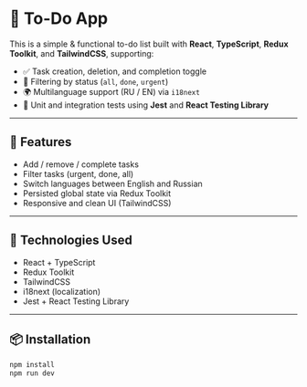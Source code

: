 # 📝 To-Do App

This is a simple & functional to-do list built with **React**, **TypeScript**, **Redux Toolkit**, and **TailwindCSS**, supporting:

- ✅ Task creation, deletion, and completion toggle
- 📂 Filtering by status (`all`, `done`, `urgent`)
- 🌍 Multilanguage support (RU / EN) via `i18next`
- 🧪 Unit and integration tests using **Jest** and **React Testing Library**

---

## 🚀 Features

- Add / remove / complete tasks
- Filter tasks (urgent, done, all)
- Switch languages between English and Russian
- Persisted global state via Redux Toolkit
- Responsive and clean UI (TailwindCSS)

---

## 🧠 Technologies Used

- React + TypeScript
- Redux Toolkit
- TailwindCSS
- i18next (localization)
- Jest + React Testing Library

---

## 📦 Installation

```bash
npm install
npm run dev
